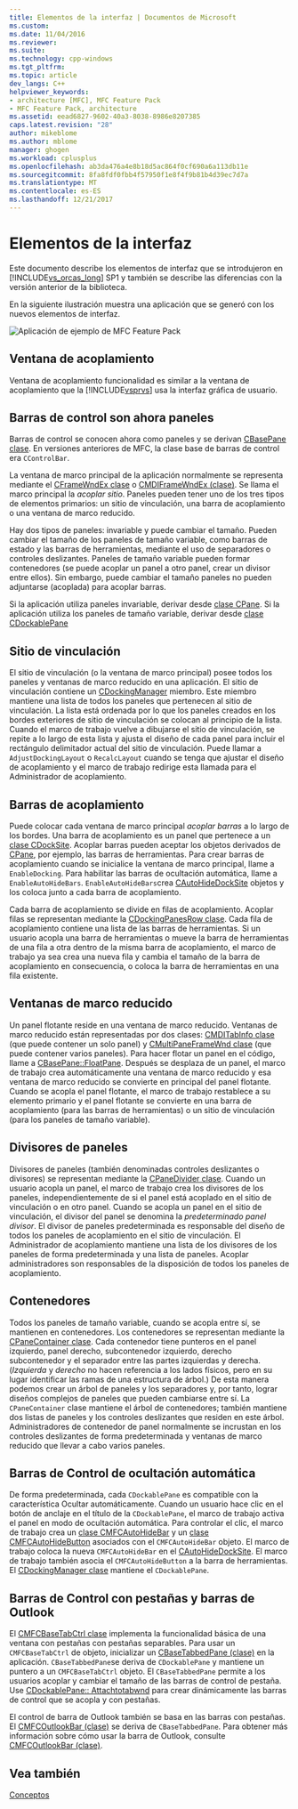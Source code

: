 ```yaml
---
title: Elementos de la interfaz | Documentos de Microsoft
ms.custom: 
ms.date: 11/04/2016
ms.reviewer: 
ms.suite: 
ms.technology: cpp-windows
ms.tgt_pltfrm: 
ms.topic: article
dev_langs: C++
helpviewer_keywords:
- architecture [MFC], MFC Feature Pack
- MFC Feature Pack, architecture
ms.assetid: eead6827-9602-40a3-8038-8986e8207385
caps.latest.revision: "28"
author: mikeblome
ms.author: mblome
manager: ghogen
ms.workload: cplusplus
ms.openlocfilehash: ab3da476a4e8b18d5ac864f0cf690a6a113db11e
ms.sourcegitcommit: 8fa8fdf0fbb4f57950f1e8f4f9b81b4d39ec7d7a
ms.translationtype: MT
ms.contentlocale: es-ES
ms.lasthandoff: 12/21/2017
---
```

# <a name="interface-elements"></a>Elementos de la interfaz
Este documento describe los elementos de interfaz que se introdujeron en [!INCLUDE[vs_orcas_long](../atl/reference/includes/vs_orcas_long_md.md)] SP1 y también se describe las diferencias con la versión anterior de la biblioteca.  
  
 En la siguiente ilustración muestra una aplicación que se generó con los nuevos elementos de interfaz.  
  
 ![Aplicación de ejemplo de MFC Feature Pack](../mfc/media/mfc_featurepack.png "mfc_featurepack")  
  
## <a name="window-docking"></a>Ventana de acoplamiento  
 Ventana de acoplamiento funcionalidad es similar a la ventana de acoplamiento que la [!INCLUDE[vsprvs](../assembler/masm/includes/vsprvs_md.md)] usa la interfaz gráfica de usuario.  
  
## <a name="control-bars-are-now-panes"></a>Barras de control son ahora paneles  
 Barras de control se conocen ahora como paneles y se derivan [CBasePane clase](../mfc/reference/cbasepane-class.md). En versiones anteriores de MFC, la clase base de barras de control era `CControlBar`.  
  
 La ventana de marco principal de la aplicación normalmente se representa mediante el [CFrameWndEx clase](../mfc/reference/cframewndex-class.md) o [CMDIFrameWndEx (clase)](../mfc/reference/cmdiframewndex-class.md). Se llama el marco principal la *acoplar sitio*. Paneles pueden tener uno de los tres tipos de elementos primarios: un sitio de vinculación, una barra de acoplamiento o una ventana de marco reducido.  
  
 Hay dos tipos de paneles: invariable y puede cambiar el tamaño. Pueden cambiar el tamaño de los paneles de tamaño variable, como barras de estado y las barras de herramientas, mediante el uso de separadores o controles deslizantes. Paneles de tamaño variable pueden formar contenedores (se puede acoplar un panel a otro panel, crear un divisor entre ellos). Sin embargo, puede cambiar el tamaño paneles no pueden adjuntarse (acoplada) para acoplar barras.  
  
 Si la aplicación utiliza paneles invariable, derivar desde [clase CPane](../mfc/reference/cpane-class.md).  Si la aplicación utiliza los paneles de tamaño variable, derivar desde [clase CDockablePane](../mfc/reference/cdockablepane-class.md)  
  
## <a name="dock-site"></a>Sitio de vinculación  
 El sitio de vinculación (o la ventana de marco principal) posee todos los paneles y ventanas de marco reducido en una aplicación. El sitio de vinculación contiene un [CDockingManager](../mfc/reference/cdockingmanager-class.md) miembro. Este miembro mantiene una lista de todos los paneles que pertenecen al sitio de vinculación. La lista está ordenada por lo que los paneles creados en los bordes exteriores de sitio de vinculación se colocan al principio de la lista. Cuando el marco de trabajo vuelve a dibujarse el sitio de vinculación, se repite a lo largo de esta lista y ajusta el diseño de cada panel para incluir el rectángulo delimitador actual del sitio de vinculación. Puede llamar a `AdjustDockingLayout` o `RecalcLayout` cuando se tenga que ajustar el diseño de acoplamiento y el marco de trabajo redirige esta llamada para el Administrador de acoplamiento.  
  
## <a name="dock-bars"></a>Barras de acoplamiento  
 Puede colocar cada ventana de marco principal *acoplar barras* a lo largo de los bordes. Una barra de acoplamiento es un panel que pertenece a un [clase CDockSite](../mfc/reference/cdocksite-class.md). Acoplar barras pueden aceptar los objetos derivados de [CPane](../mfc/reference/cpane-class.md), por ejemplo, las barras de herramientas. Para crear barras de acoplamiento cuando se inicialice la ventana de marco principal, llame a `EnableDocking`. Para habilitar las barras de ocultación automática, llame a `EnableAutoHideBars`. `EnableAutoHideBars`crea [CAutoHideDockSite](../mfc/reference/cautohidedocksite-class.md) objetos y los coloca junto a cada barra de acoplamiento.  
  
 Cada barra de acoplamiento se divide en filas de acoplamiento. Acoplar filas se representan mediante la [CDockingPanesRow clase](../mfc/reference/cdockingpanesrow-class.md). Cada fila de acoplamiento contiene una lista de las barras de herramientas. Si un usuario acopla una barra de herramientas o mueve la barra de herramientas de una fila a otra dentro de la misma barra de acoplamiento, el marco de trabajo ya sea crea una nueva fila y cambia el tamaño de la barra de acoplamiento en consecuencia, o coloca la barra de herramientas en una fila existente.  
  
## <a name="mini-frame-windows"></a>Ventanas de marco reducido  
 Un panel flotante reside en una ventana de marco reducido. Ventanas de marco reducido están representadas por dos clases: [CMDITabInfo clase](../mfc/reference/cmditabinfo-class.md) (que puede contener un solo panel) y [CMultiPaneFrameWnd clase](../mfc/reference/cmultipaneframewnd-class.md) (que puede contener varios paneles). Para hacer flotar un panel en el código, llame a [CBasePane::FloatPane](../mfc/reference/cbasepane-class.md#floatpane). Después se desplaza de un panel, el marco de trabajo crea automáticamente una ventana de marco reducido y esa ventana de marco reducido se convierte en principal del panel flotante. Cuando se acopla el panel flotante, el marco de trabajo restablece a su elemento primario y el panel flotante se convierte en una barra de acoplamiento (para las barras de herramientas) o un sitio de vinculación (para los paneles de tamaño variable).  
  
## <a name="pane-dividers"></a>Divisores de paneles  
 Divisores de paneles (también denominadas controles deslizantes o divisores) se representan mediante la [CPaneDivider clase](../mfc/reference/cpanedivider-class.md). Cuando un usuario acopla un panel, el marco de trabajo crea los divisores de los paneles, independientemente de si el panel está acoplado en el sitio de vinculación o en otro panel. Cuando se acopla un panel en el sitio de vinculación, el divisor del panel se denomina la *predeterminado panel divisor*. El divisor de paneles predeterminada es responsable del diseño de todos los paneles de acoplamiento en el sitio de vinculación. El Administrador de acoplamiento mantiene una lista de los divisores de los paneles de forma predeterminada y una lista de paneles. Acoplar administradores son responsables de la disposición de todos los paneles de acoplamiento.  
  
## <a name="containers"></a>Contenedores  
 Todos los paneles de tamaño variable, cuando se acopla entre sí, se mantienen en contenedores. Los contenedores se representan mediante la [CPaneContainer clase](../mfc/reference/cpanecontainer-class.md). Cada contenedor tiene punteros en el panel izquierdo, panel derecho, subcontenedor izquierdo, derecho subcontenedor y el separador entre las partes izquierdas y derecha. (*Izquierda* y *derecho* no hacen referencia a los lados físicos, pero en su lugar identificar las ramas de una estructura de árbol.) De esta manera podemos crear un árbol de paneles y los separadores y, por tanto, lograr diseños complejos de paneles que pueden cambiarse entre sí. La `CPaneContainer` clase mantiene el árbol de contenedores; también mantiene dos listas de paneles y los controles deslizantes que residen en este árbol. Administradores de contenedor de panel normalmente se incrustan en los controles deslizantes de forma predeterminada y ventanas de marco reducido que llevar a cabo varios paneles.  
  
## <a name="auto-hide-control-bars"></a>Barras de Control de ocultación automática  
 De forma predeterminada, cada `CDockablePane` es compatible con la característica Ocultar automáticamente. Cuando un usuario hace clic en el botón de anclaje en el título de la `CDockablePane`, el marco de trabajo activa el panel en modo de ocultación automática. Para controlar el clic, el marco de trabajo crea un [clase CMFCAutoHideBar](../mfc/reference/cmfcautohidebar-class.md) y un [clase CMFCAutoHideButton](../mfc/reference/cmfcautohidebutton-class.md) asociados con el `CMFCAutoHideBar` objeto. El marco de trabajo coloca la nueva `CMFCAutoHideBar` en el [CAutoHideDockSite](../mfc/reference/cautohidedocksite-class.md). El marco de trabajo también asocia el `CMFCAutoHideButton` a la barra de herramientas. El [CDockingManager clase](../mfc/reference/cdockingmanager-class.md) mantiene el `CDockablePane`.  
  
## <a name="tabbed-control-bars-and-outlook-bars"></a>Barras de Control con pestañas y barras de Outlook  
 El [CMFCBaseTabCtrl clase](../mfc/reference/cmfcbasetabctrl-class.md) implementa la funcionalidad básica de una ventana con pestañas con pestañas separables. Para usar un `CMFCBaseTabCtrl` de objeto, inicializar un [CBaseTabbedPane (clase)](../mfc/reference/cbasetabbedpane-class.md) en la aplicación. `CBaseTabbedPane`se deriva de `CDockablePane` y mantiene un puntero a un `CMFCBaseTabCtrl` objeto. El `CBaseTabbedPane` permite a los usuarios acoplar y cambiar el tamaño de las barras de control de pestaña. Use [CDockablePane:: Attachtotabwnd](../mfc/reference/cdockablepane-class.md#attachtotabwnd) para crear dinámicamente las barras de control que se acopla y con pestañas.  
  
 El control de barra de Outlook también se basa en las barras con pestañas. El [CMFCOutlookBar (clase)](../mfc/reference/cmfcoutlookbar-class.md) se deriva de `CBaseTabbedPane`. Para obtener más información sobre cómo usar la barra de Outlook, consulte [CMFCOutlookBar (clase)](../mfc/reference/cmfcoutlookbar-class.md).  
  
## <a name="see-also"></a>Vea también  
 [Conceptos](../mfc/mfc-concepts.md)

